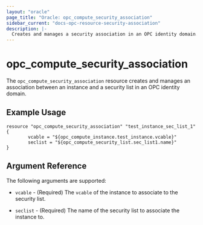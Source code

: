 ```yaml
---
layout: "oracle"
page_title: "Oracle: opc_compute_security_association"
sidebar_current: "docs-opc-resource-security-association"
description: |-
  Creates and manages a security association in an OPC identity domain.
---
```


# opc\_compute\_security\_association

The ``opc_compute_security_association`` resource creates and manages an association between an instance and a security
list in an OPC identity domain.

## Example Usage

```
resource "opc_compute_security_association" "test_instance_sec_list_1" {
       	vcable = "${opc_compute_instance.test_instance.vcable}"
       	seclist = "${opc_compute_security_list.sec_list1.name}"
}
```

## Argument Reference

The following arguments are supported:

* `vcable` - (Required) The `vcable` of the instance to associate to the security list.

* `seclist` - (Required) The name of the security list to associate the instance to.
